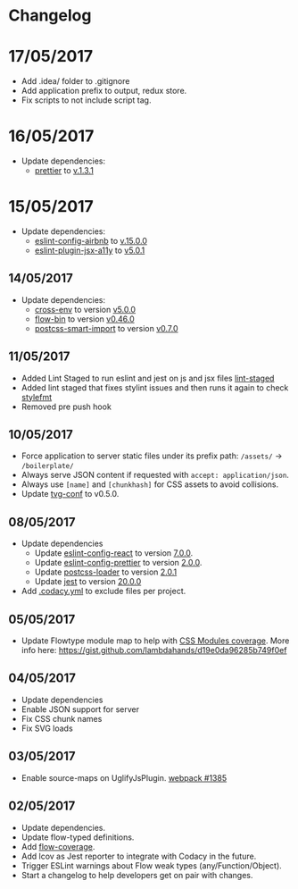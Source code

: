 # Changelog

# 17/05/2017

  * Add .idea/ folder to .gitignore
  * Add application prefix to output, redux store.
  * Fix scripts to not include script tag.

# 16/05/2017

  * Update dependencies:
    * [prettier](https://github.com/prettier/prettier) to [v.1.3.1](https://github.com/prettier/prettier/releases/tag/1.3.0)

# 15/05/2017

  * Update dependencies:
    * [eslint-config-airbnb](https://github.com/airbnb/javascript) to [v.15.0.0](https://github.com/airbnb/javascript/blob/master/packages/eslint-config-airbnb/CHANGELOG.md#1500--2017-05-14)
    * [eslint-plugin-jsx-a11y](https://github.com/evcohen/eslint-plugin-jsx-a11y) to [v5.0.1](https://github.com/evcohen/eslint-plugin-jsx-a11y/blob/master/CHANGELOG.md#500--2017-05-05)

## 14/05/2017

  * Update dependencies:
    * [cross-env](https://github.com/kentcdodds/cross-env) to version [v5.0.0](https://github.com/kentcdodds/cross-env/releases/tag/v5.0.0)
    * [flow-bin](https://github.com/flowtype/flow-bin) to version [v0.46.0](https://github.com/facebook/flow/releases/tag/v0.46.0)
    * [postcss-smart-import](https://github.com/sebastian-software/postcss-smart-import) to version [v0.7.0](https://github.com/sebastian-software/postcss-smart-import/releases/tag/0.7.0)

## 11/05/2017

  * Added Lint Staged to run eslint and jest on js and jsx files [lint-staged](https://github.com/okonet/lint-staged)
  * Added lint staged that fixes stylint issues and then runs it again to check [stylefmt](https://github.com/morishitter/stylefmt)
  * Removed pre push hook

## 10/05/2017

  * Force application to server static files under its prefix path: `/assets/` -> `/boilerplate/`
  * Always serve JSON content if requested with `accept: application/json`.
  * Always use `[name]` and `[chunkhash]` for CSS assets to avoid collisions.
  * Update [tvg-conf](https://bitbucket.org/betfair-us/tvg-conf) to v0.5.0.

## 08/05/2017

  * Update dependencies
    * Update [eslint-config-react](https://github.com/yannickcr/eslint-plugin-react) to version [7.0.0](https://github.com/yannickcr/eslint-plugin-react/blob/master/CHANGELOG.md#700---2017-05-06).
    * Update [eslint-config-prettier](https://github.com/prettier/eslint-config-prettier) to version [2.0.0](https://github.com/prettier/eslint-config-prettier/blob/master/CHANGELOG.md#version-200-2017-05-07).
    * Update [postcss-loader](https://github.com/postcss/postcss-loader) to version [2.0.1](https://github.com/postcss/postcss-loader/blob/master/CHANGELOG.md#201-2017-05-08)
    * Update [jest](https://github.com/facebook/jest) to version [20.0.0](https://github.com/facebook/jest/blob/2a9d2daf2f320da2ce828e618b7f4ce37133bb8d/CHANGELOG.md#jest-2000)
  * Add [.codacy.yml](https://support.codacy.com/hc/en-us/articles/115002130625-Codacy-Configuration-File) to exclude files per project.

## 05/05/2017

  * Update Flowtype module map to help with [CSS Modules coverage](https://github.com/ckknight/css-module-flow). More info here: https://gist.github.com/lambdahands/d19e0da96285b749f0ef

## 04/05/2017

  * Update dependencies
  * Enable JSON support for server
  * Fix CSS chunk names
  * Fix SVG loads

## 03/05/2017

  * Enable source-maps on UglifyJsPlugin. [webpack #1385](https://github.com/webpack/webpack/issues/1385)

## 02/05/2017

  * Update dependencies.
  * Update flow-typed definitions.
  * Add [flow-coverage](https://github.com/rpl/flow-coverage-report).
  * Add lcov as Jest reporter to integrate with Codacy in the future.
  * Trigger ESLint warnings about Flow weak types (any/Function/Object).
  * Start a changelog to help developers get on pair with changes.
